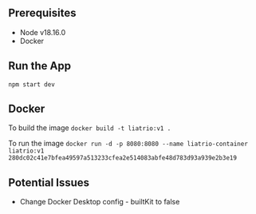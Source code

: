

## Prerequisites

- Node v18.16.0
- Docker 

## Run the App
`npm start dev`



## Docker

To build the image `docker build -t liatrio:v1 .`

To run the image `docker run -d -p 8080:8080 --name liatrio-container liatrio:v1
280dc02c41e7bfea49597a513233cfea2e514083abfe48d783d93a939e2b3e19`

## Potential Issues
- Change Docker Desktop config - builtKit to false